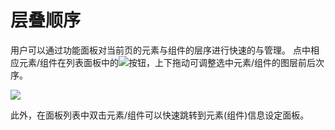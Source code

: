 # 层叠顺序


用户可以通过功能面板对当前页的元素与组件的层序进行快速的与管理。
点中相应元素/组件在列表面板中的![](http://qn.media.epub360.com/materials/origin/38306f1227f84abdc9a2bc6be3993cb1_origin.png)按钮，上下拖动可调整选中元素/组件的图层前后次序。

![](http://qn.media.epub360.com/materials/origin/55e77142f840793307047943353e9715_origin.png)

此外，在面板列表中双击元素/组件可以快速跳转到元素(组件)信息设定面板。
